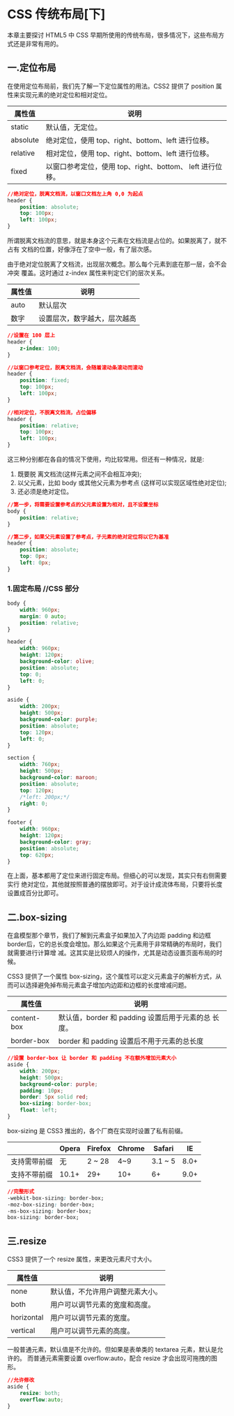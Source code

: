# CSS 传统布局[下]

本章主要探讨 HTML5 中 CSS 早期所使用的传统布局，很多情况下，这些布局方式还是非常有用的。

## 一.定位布局

在使用定位布局前，我们先了解一下定位属性的用法。CSS2 提供了 position 属性来实现元素的绝对定位和相对定位。

| 属性值 | 说明 |
| -- | -- |
| static | 默认值，无定位。 |
| absolute | 绝对定位，使用 top、right、bottom、left 进行位移。 |
| relative | 相对定位，使用 top、right、bottom、left 进行位移。 |
| fixed | 以窗口参考定位，使用 top、right、bottom、 left 进行位移。 |

```css
//绝对定位，脱离文档流，以窗口文档左上角 0,0 为起点 
header {
    position: absolute;
    top: 100px;
    left: 100px;
}
```

所谓脱离文档流的意思，就是本身这个元素在文档流是占位的。如果脱离了，就不占有 文档的位置，好像浮在了空中一般，有了层次感。

由于绝对定位脱离了文档流，出现层次概念。那么每个元素到底在那一层，会不会冲突 覆盖。这时通过 z-index 属性来判定它们的层次关系。

| 属性值 | 说明 |
| -- | -- |
| auto | 默认层次 |
| 数字 | 设置层次，数字越大，层次越高 |

```css
//设置在 100 层上 
header {
    z-index: 100;
}

//以窗口参考定位，脱离文档流，会随着滚动条滚动而滚动 
header {
    position: fixed;
    top: 100px;
    left: 100px;
}

//相对定位，不脱离文档流，占位偏移 
header {
    position: relative;
    top: 100px;
    left: 100px;
}
```

这三种分别都在各自的情况下使用，均比较常用。但还有一种情况，就是:

1. 既要脱 离文档流(这样元素之间不会相互冲突);
2. 以父元素，比如 body 或其他父元素为参考点 (这样可以实现区域性绝对定位);
3. 还必须是绝对定位。

```css
//第一步，将需要设置参考点的父元素设置为相对，且不设置坐标 
body {
    position: relative;
}

//第二步，如果父元素设置了参考点，子元素的绝对定位将以它为基准 
header {
    position: absolute;
    top: 0px;
    left: 0px;
}
```

### 1.固定布局 //CSS 部分 

```css
body {
    width: 960px;
    margin: 0 auto;
    position: relative;
}

header {
    width: 960px;
    height: 120px;
    background-color: olive;
    position: absolute;
    top: 0;
    left: 0;
}

aside {
    width: 200px;
    height: 500px;
    background-color: purple;
    position: absolute;
    top: 120px;
    left: 0;
}

section {
    width: 760px;
    height: 500px;
    background-color: maroon;
    position: absolute;
    top: 120px;
    /*left: 200px;*/
    right: 0;
}

footer {
    width: 960px;
    height: 120px;
    background-color: gray;
    position: absolute;
    top: 620px;
}
```

在上面，基本都用了定位来进行固定布局。但细心的可以发现，其实只有右侧需要实行 绝对定位，其他就按照普通的摆放即可。对于设计成流体布局，只要将长度设置成百分比即可。

## 二.box-sizing

在盒模型那个章节，我们了解到元素盒子如果加入了内边距 padding 和边框 border后，它的总长度会增加。那么如果这个元素用于非常精确的布局时，我们就需要进行计算增 减。这其实是比较烦人的操作，尤其是动态设置页面布局的时候。

CSS3 提供了一个属性 box-sizing，这个属性可以定义元素盒子的解析方式，从而可以选择避免掉布局元素盒子增加内边距和边框的长度增减问题。

| 属性值 | 说明 |
| -- | -- |
| content-box | 默认值，border 和 padding 设置后用于元素的总 长度。 |
| border-box | border 和 padding 设置后不用于元素的总长度 |

```css
//设置 border-box 让 border 和 padding 不在额外增加元素大小 
aside {
    width: 200px;
    height: 500px;
    background-color: purple;
    padding: 10px;
    border: 5px solid red;
    box-sizing: border-box;
    float: left;
}
```

box-sizing 是 CSS3 推出的，各个厂商在实现时设置了私有前缀。

|  | Opera | Firefox | Chrome | Safari | IE |
| -- | -- | -- | -- | -- | -- |
| 支持需带前缀 | 无 | 2 ~ 28 | 4~9 | 3.1 ~ 5 | 8.0+ |
| 支持不带前缀 | 10.1+ | 29+ | 10+ | 6+ | 9.0+ |

```css
//完整形式
-webkit-box-sizing: border-box; 
-moz-box-sizing: border-box; 
-ms-box-sizing: border-box; 
box-sizing: border-box;
```

## 三.resize

CSS3 提供了一个 resize 属性，来更改元素尺寸大小。

| 属性值 | 说明 |
| -- | -- |
| none | 默认值，不允许用户调整元素大小。 |
| both | 用户可以调节元素的宽度和高度。 |
| horizontal | 用户可以调节元素的宽度。 |
| vertical | 用户可以调节元素的高度。 |

一般普通元素，默认值是不允许的。但如果是表单类的 textarea 元素，默认是允许的。 而普通元素需要设置 overflow:auto，配合 resize 才会出现可拖拽的图形。

```css
//允许修改 
aside {
    resize: both;
    overflow:auto;
}
```



